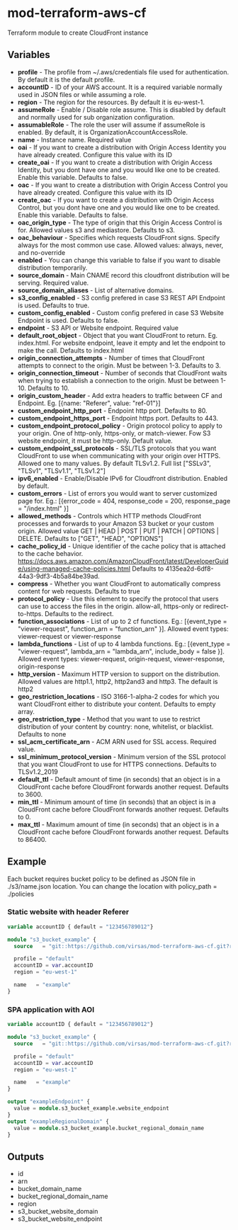 # mod-terraform-aws-cf

Terraform module to create CloudFront instance

## Variables

- **profile** - The profile from ~/.aws/credentials file used for authentication. By default it is the default profile.
- **accountID** - ID of your AWS account. It is a required variable normally used in JSON files or while assuming a role.
- **region** - The region for the resources. By default it is eu-west-1.
- **assumeRole** - Enable / Disable role assume. This is disabled by default and normally used for sub organization configuration.
- **assumableRole** - The role the user will assume if assumeRole is enabled. By default, it is OrganizationAccountAccessRole.
- **name** - Instance name. Required value
- **oai** - If you want to create a distribution with Origin Access Identity you have already created. Configure this value with its ID
- **create_oai** - If you want to create a distribution with Origin Access Identity, but you dont have one and you would like one to be created. Enable this variable. Defaults to false.
- **oac** - If you want to create a distribution with Origin Access Control you have already created. Configure this value with its ID
- **create_oac** - If you want to create a distribution with Origin Access Control, but you dont have one and you would like one to be created. Enable this variable. Defaults to false.
- **oac_origin_type** - The type of origin that this Origin Access Control is for. Allowed values s3 and mediastore. Defaults to s3.
- **oac_behaviour** - Specifies which requests CloudFront signs. Specify always for the most common use case. Allowed values: always, never, and no-override
- **enabled** - You can change this variable to false if you want to disable distribution temporarily.
- **source_domain** - Main CNAME record this cloudfront distribution will be serving. Required value.
- **source_domain_aliases** - List of alternative domains.
- **s3_config_enabled** - S3 config prefered in case S3 REST API Endpoint is used. Defaults to true.
- **custom_config_enabled** - Custom config prefered in case S3 Website Endpoint is used. Defaults to false.
- **endpoint** - S3 API or Website endpoint. Required value
- **default_root_object** - Object that you want CloudFront to return. Eg. index.html. For website endpoint, leave it empty and let the endpoint to make the call. Defaults to index.html
- **origin_connection_attempts** - Number of times that CloudFront attempts to connect to the origin. Must be between 1-3. Defaults to 3.
- **origin_connection_timeout** - Number of seconds that CloudFront waits when trying to establish a connection to the origin. Must be between 1-10. Defaults to 10.
- **origin_custom_header** - Add extra headers to traffic between CF and Endpoint. Eg. [{name: \"Referer\", value: \"ref-01\"}]
- **custom_endpoint_http_port** - Endpoint http port. Defaults to 80.
- **custom_endpoint_https_port** - Endpoint https port. Defaults to 443.
- **custom_endpoint_protocol_policy** - Origin protocol policy to apply to your origin. One of http-only, https-only, or match-viewer. Fow S3 website endpoint, it must be http-only. Default value.
- **custom_endpoint_ssl_protocols** - SSL/TLS protocols that you want CloudFront to use when communicating with your origin over HTTPS. Allowed one to many values. By default TLSv1.2. Full list [\"SSLv3\", \"TLSv1\", \"TLSv1.1\", \"TLSv1.2\"]
- **ipv6_enabled** - Enable/Disable IPv6 for Cloudfront distribution. Enabled by default.
- **custom_errors** - List of errors you would want to server customized page for. Eg.: [{error_code = 404, response_code = 200, response_page = \"/index.html\" }]
- **allowed_methods** - Controls which HTTP methods CloudFront processes and forwards to your Amazon S3 bucket or your custom origin. Allowed value GET | HEAD | POST | PUT | PATCH | OPTIONS | DELETE. Defaults to [\"GET\", \"HEAD\", \"OPTIONS\"]
- **cache_policy_id** - Unique identifier of the cache policy that is attached to the cache behavior. https://docs.aws.amazon.com/AmazonCloudFront/latest/DeveloperGuide/using-managed-cache-policies.html Defaults to 4135ea2d-6df8-44a3-9df3-4b5a84be39ad.
- **compress** - Whether you want CloudFront to automatically compress content for web requests. Defaults to true
- **protocol_policy** - Use this element to specify the protocol that users can use to access the files in the origin. allow-all, https-only or redirect-to-https. Defaults to the redirect.
- **function_associations** - List of up to 2 cf functions. Eg.: [{event_type = \"viewer-request\", function_arn = \"function_arn\" }]. Allowed event types: viewer-request or viewer-response
- **lambda_functions** - List of up to 4 lambda functions. Eg.: [{event_type = \"viewer-request\", lambda_arn = \"lambda_arn\", include_body = false }]. Allowed event types: viewer-request, origin-request, viewer-response, origin-response
- **http_version** - Maximum HTTP version to support on the distribution. Allowed values are http1.1, http2, http2and3 and http3. The default is http2
- **geo_restriction_locations** - ISO 3166-1-alpha-2 codes for which you want CloudFront either to distribute your content. Defaults to empty array.
- **geo_restriction_type** - Method that you want to use to restrict distribution of your content by country: none, whitelist, or blacklist. Defaults to none
- **ssl_acm_certificate_arn** - ACM ARN used for SSL access. Required value.
- **ssl_minimum_protocol_version** - Minimum version of the SSL protocol that you want CloudFront to use for HTTPS connections. Defaults to TLSv1.2_2019
- **default_ttl** - Default amount of time (in seconds) that an object is in a CloudFront cache before CloudFront forwards another request. Defaults to 3600.
- **min_ttl** - Minimum amount of time (in seconds) that an object is in a CloudFront cache before CloudFront forwards another request. Defaults to 0.
- **max_ttl** - Maximum amount of time (in seconds) that an object is in a CloudFront cache before CloudFront forwards another request. Defaults to 86400.

## Example

Each bucket requires bucket policy to be defined as JSON file in ./s3/name.json location. You can change the location with policy_path = ./policies

### Static website with header Referer

```terraform
variable accountID { default = "123456789012"}

module "s3_bucket_example" {
  source   = "git::https://github.com/virsas/mod-terraform-aws-cf.git?ref=v1.0.0"

  profile = "default"
  accountID = var.accountID
  region = "eu-west-1"

  name   = "example"
}
```

### SPA application with AOI

```terraform
variable accountID { default = "123456789012"}

module "s3_bucket_example" {
  source   = "git::https://github.com/virsas/mod-terraform-aws-cf.git?ref=v1.0.0"

  profile = "default"
  accountID = var.accountID
  region = "eu-west-1"

  name   = "example"
}

output "exampleEndpoint" {
  value = module.s3_bucket_example.website_endpoint
}
output "exampleRegionalDomain" {
  value = module.s3_bucket_example.bucket_regional_domain_name
}
```

## Outputs

- id
- arn
- bucket_domain_name
- bucket_regional_domain_name
- region
- s3_bucket_website_domain
- s3_bucket_website_endpoint
